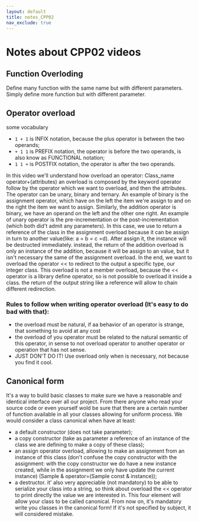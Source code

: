 ```yaml
---
layout: default
title: notes_CPP02
nav_exclude: true
---
```


# Notes about CPP02 videos

## Function Overloding

Define many function with the same name but with different parameters.
Simply define more function but with different parameter.

## Operator overload

some vocabulary
- `1 + 1` is INFIX notation, because the plus operator is between the two operands;
- `+ 1 1` is PREFIX notation, the operator is before the two operands, is also know as FUNCTIONAL notation;
- `1 1 +` is POSTFIX notation, the operator is after the two operands.

In this video we'll understand how overload an operator:
	Class_name	operator+(attributes)
an overload is composed by the keyword operator follow by the operator which we want to overload, and then the attributes.
The operator can be unary, binary and ternary.
An example of binary is the assignment operator, which have on the left the item we're assign to and on the right the item we want to assign. Similarly, the addition operator is binary, we have an operand on the left and the other one right.
An example of unary operator is the pre-incrementation or the post-incrementation (which both did't admit any parameters).
In this case, we use to return a reference of the class in the assignment overload because it can be assign in turn to another value(like: a = b = c =d). After assign it, the instance will be destructed immediately. 
instead, the return of the addition overload is only an instance of the addition, because it will be assign to an value, but it isn't necessary the same of the assignment overload.
In the end, we want to overload the operator << to redirect to the output a specific type, our integer class. This overload is not a member overload, because the << operator is a library define operator, so is not possible to overload it inside a class. the return of the output string like a reference will allow to chain different redirection.

### Rules to follow when writing operator overload (It's easy to do bad with that):
- the overload must be natural, if aa behavior of an operator is strange, that something to avoid at any cost 
- the overload of you operator must be related to the natural semantic of this operator, in sense to not overload operator to another operator or operation that has not sense.
- JUST DON'T DO IT! Use overload only when is necessary, not because you find it cool.

## Canonical form

It's a way to build basic classes to make sure we have a reasonable and identical interface over all our project. From there anyone who read your source code or even yourself wold be sure that there are a certain number of function available in all your classes allowing  for uniform process.
We would consider a class canonical when have at least:
- a default constructor (does not take parameter);
- a copy constructor (take as parameter a reference of an instance of the class we are defining to make a copy of these class);
- an assign operator overload, allowing to make an assignment from an instance of this class (don't confuse the copy constructor with the assignment: with the copy constructor we do have a new instance created, while in the assignment we only have update the current instance) (Sample & operator=(Sample const & instance));
- a destructor. 
it' also very appreciable (not mandatory) to be able to serialize your class into a string, so think about overload the << operator to print directly the value we are interested in.
This four element will allow your class to be called canonical. 
From now on, it's mandatory write you classes in the canonical form! If it's not specified by subject, it will considered mistake.
